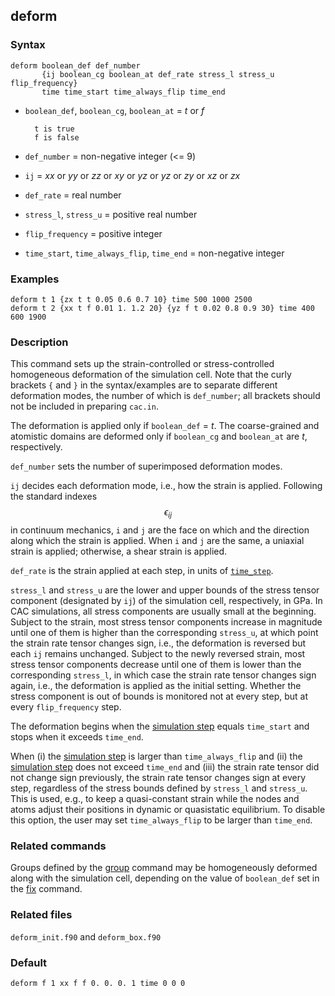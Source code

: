## deform

### Syntax

	deform boolean_def def_number
	       {ij boolean_cg boolean_at def_rate stress_l stress_u flip_frequency}
	       time time_start time_always_flip time_end 

* `boolean_def`, `boolean_cg`, `boolean_at` = _t_ or _f_

		t is true
		f is false

* `def_number` = non-negative integer (<= 9)

* `ij` = _xx_ or _yy_ or _zz_ or _xy_ or _yz_ or _yz_ or _zy_ or _xz_ or _zx_

* `def_rate` = real number

* `stress_l`, `stress_u` = positive real number

* `flip_frequency` = positive integer

* `time_start`, `time_always_flip`, `time_end` = non-negative integer

### Examples

	deform t 1 {zx t t 0.05 0.6 0.7 10} time 500 1000 2500
	deform t 2 {xx t f 0.01 1. 1.2 20} {yz f t 0.02 0.8 0.9 30} time 400 600 1900

### Description

This command sets up the strain-controlled or stress-controlled homogeneous deformation of the simulation cell. Note that the curly brackets `{` and `}` in the syntax/examples are to separate different deformation modes, the number of which is `def_number`; all brackets should not be included in preparing `cac.in`.

The deformation is applied only if `boolean_def` = _t_. The coarse-grained and atomistic domains are deformed only if `boolean_cg` and `boolean_at` are _t_, respectively.

`def_number` sets the number of superimposed deformation modes.

`ij` decides each deformation mode, i.e., how the strain is applied. Following the standard indexes $$\epsilon_{ij}$$ in continuum mechanics, `i` and `j` are the face on which and the direction along which the strain is applied. When `i` and `j` are the same, a uniaxial strain is applied; otherwise, a shear strain is applied.

`def_rate` is the strain applied at each step, in units of [`time_step`](run.md).

`stress_l` and `stress_u` are the lower and upper bounds of the stress tensor component (designated by `ij`) of the simulation cell, respectively, in GPa. In CAC simulations, all stress components are usually small at the beginning. Subject to the strain, most stress tensor components increase in magnitude until one of them is higher than the corresponding `stress_u`, at which point the strain rate tensor changes sign, i.e., the deformation is reversed but each `ij` remains unchanged. Subject to the newly reversed strain, most stress tensor components decrease until one of them is lower than the corresponding `stress_l`, in which case the strain rate tensor changes sign again, i.e., the deformation is applied as the initial setting. Whether the stress component is out of bounds is monitored not at every step, but at every `flip_frequency` step.

The deformation begins when the [simulation step](run.md) equals `time_start` and stops when it exceeds `time_end`.

When (i) the [simulation step](run.md) is larger than `time_always_flip` and (ii) the [simulation step](run.md) does not exceed `time_end` and (iii) the strain rate tensor did not change sign previously, the strain rate tensor changes sign at every step, regardless of the stress bounds defined by `stress_l` and `stress_u`. This is used, e.g., to keep a quasi-constant strain while the nodes and atoms adjust their positions in dynamic or quasistatic equilibrium. To disable this option, the user may set `time_always_flip` to be larger than `time_end`.

### Related commands

Groups defined by the [group](group.md) command may be homogeneously deformed along with the simulation cell, depending on the value of `boolean_def` set in the [fix](fix.md) command.

### Related files

`deform_init.f90` and `deform_box.f90`

### Default

	deform f 1 xx f f 0. 0. 0. 1 time 0 0 0

